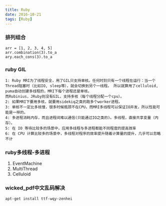 ```yaml
---
title: Ruby
date: 2016-10-21
tags: [Ruby]
---
```


### 排列组合
```
arr = [1, 2, 3, 4, 5]
arr.combination(3).to_a
ary.each_cons(3).to_a
```
### ruby GIL
```
1: Ruby MRI为了线程安全，用了GIL只支持单核。任何时刻只有一个线程在运行：当一个Thread阻塞时（比如IO, sleep等），就会切换到另个一线程。 所以就算用了celluloid, puma自动创建多线程的，MRI下每个进程还是单核。
而Rubinius，JRuby则没有GIL，支持多核（每个线程分配一个cpu）。
2: 如果MRI下要用多核，就要用sidekiq之类的跑多个worker进程。
3: 单核不一定比多核慢，很多时候瓶颈不在CPU，而MRI多线程可以保证IO并发，所以性能可能是一样的。
4: 多进程消耗内存，而且进程间难以通信(只能通过IO之类的)。多线程，直接共享变量（内存）。
5: 在 IO 等待比较多的场景中，应用多线程与多进程都能不同程度的提高效率
6: 在 CPU 计算比较多的场景中，多线程对程序的效率提升随着计算量的提升，几乎可以忽略不计
```
### ruby多线程-多进程
1. EventMachine
2. MultiThread
3. Celluloid

### wicked_pdf中文乱码解决
```
apt-get install ttf-wqy-zenhei
```

